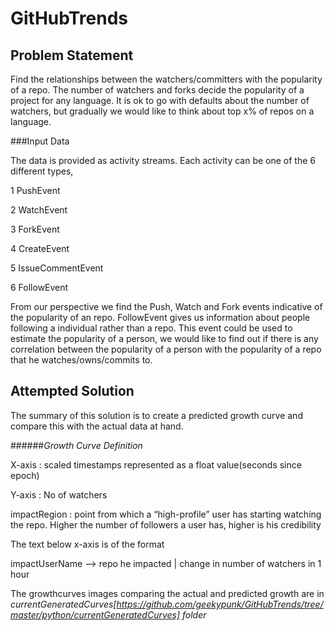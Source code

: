 GitHubTrends
============
Problem Statement
-----------------

Find the relationships between the watchers/committers with the popularity of a repo. The number of watchers and forks decide the popularity of a project for any language. It is ok to go with defaults about the number of watchers, but gradually we would like to think about top x% of repos on a language.

###Input Data

The data is provided as activity streams. Each activity can be one of the 6 different types,

1     PushEvent     

2    WatchEvent     

3    ForkEvent     

4    CreateEvent     

5    IssueCommentEvent     

6    FollowEvent

From our perspective we find the Push, Watch and Fork events indicative of the popularity of an repo. FollowEvent gives us information about people following a individual rather than a repo. This event could be used to estimate the popularity of a person, we would like to find out if there is any correlation between the popularity of a person with the popularity of a repo that he watches/owns/commits to.


Attempted Solution
--------------------

The summary of this solution is to create a predicted growth curve and compare this with the actual data at hand.

######*Growth Curve Definition*

X-axis : scaled timestamps represented as a float value(seconds since epoch)

Y-axis : No of watchers

impactRegion : point from which a “high-profile” user has starting watching the repo. Higher the number of followers a user has, higher is his credibility

The text below x-axis is of the format

impactUserName --> repo he impacted | change in number of watchers in 1 hour

The growthcurves images comparing the actual and predicted growth are in *currentGeneratedCurves[https://github.com/geekypunk/GitHubTrends/tree/master/python/currentGeneratedCurves] folder*
